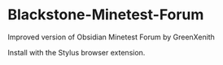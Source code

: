 # Blackstone-Minetest-Forum
Improved version of Obsidian Minetest Forum by GreenXenith

Install with the Stylus browser extension.

